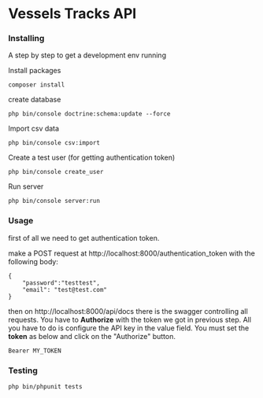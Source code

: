 # Vessels Tracks API



### Installing

A step by step to get a development env running

Install packages

```
composer install
```

create database

```
php bin/console doctrine:schema:update --force
```

Import csv data

```
php bin/console csv:import
```

Create a test user (for getting authentication token)

```
php bin/console create_user
```

Run server

```
php bin/console server:run
```


### Usage

first of all we need to get authentication token.

make a POST request at http://localhost:8000/authentication_token with the following body:
```
{
	"password":"testtest",
	"email": "test@test.com"
}

```

then on http://localhost:8000/api/docs there is the swagger controlling all requests.
You have to **Authorize** with the token we got in previous step.
All you have to do is configure the API key in the value field. 
You must set the **token** as below and click on the "Authorize" button.
```
Bearer MY_TOKEN
```
  
### Testing

```
php bin/phpunit tests
```

